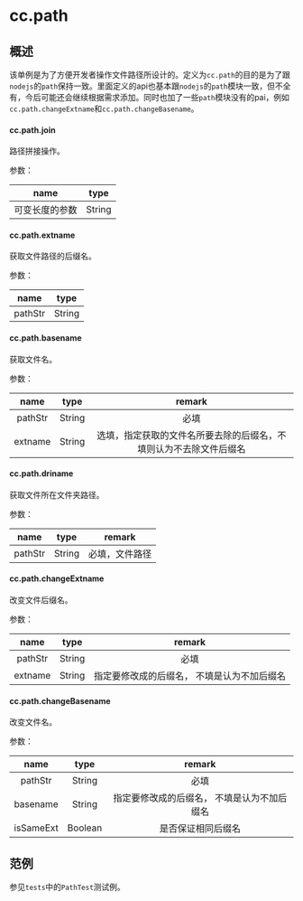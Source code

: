 # cc.path

## 概述

该单例是为了方便开发者操作文件路径所设计的。定义为`cc.path`的目的是为了跟`nodejs`的`path`保持一致。里面定义的api也基本跟`nodejs`的`path`模块一致，但不全有，今后可能还会继续根据需求添加。同时也加了一些`path`模块没有的pai，例如`cc.path.changeExtname`和`cc.path.changeBasename`。

#### cc.path.join

路径拼接操作。

参数：

|   name   |  type   |
|:--------:|:-------:|
|可变长度的参数|String|


#### cc.path.extname

获取文件路径的后缀名。

参数：

|   name   |  type   |
|:--------:|:-------:|
|pathStr|String|


#### cc.path.basename

获取文件名。

参数：

|   name   |  type   |  remark |
|:--------:|:-------:|:-------:|
|pathStr|String|必填|
|extname|String|选填，指定获取的文件名所要去除的后缀名，不填则认为不去除文件后缀名|



#### cc.path.driname

获取文件所在文件夹路径。

参数：

|   name   |  type   |  remark |
|:--------:|:-------:|:-------:|
|pathStr|String|必填，文件路径|



#### cc.path.changeExtname

改变文件后缀名。

参数：

|   name   |  type   |  remark |
|:--------:|:-------:|:-------:|
|pathStr|String|必填|
|extname|String|指定要修改成的后缀名， 不填是认为不加后缀名|



#### cc.path.changeBasename

改变文件名。

参数：

|   name   |  type   |  remark |
|:--------:|:-------:|:-------:|
|pathStr|String|必填|
|basename|String|指定要修改成的后缀名， 不填是认为不加后缀名|
|isSameExt|Boolean|是否保证相同后缀名|

## 范例

参见`tests`中的`PathTest`测试例。